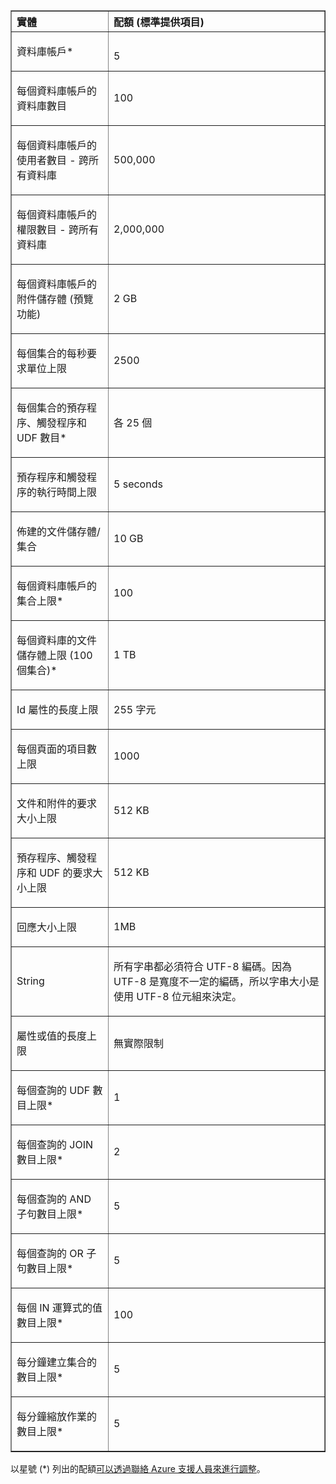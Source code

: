 <table cellspacing="0" border="1">
<tr>
   <th align="left" valign="middle">實體</th>
   <th align="left" valign="middle">配額 (標準提供項目)</th>
</tr>
<tr>
   <td valign="middle"><p>資料庫帳戶*</p></td>
   <td valign="middle"><p></p>5</td>

</tr>
<tr>
   <td valign="middle"><p>每個資料庫帳戶的資料庫數目</p></td>
   <td valign="middle"><p>100</p></td>
</tr>
<tr>
   <td valign="middle"><p>每個資料庫帳戶的使用者數目 - 跨所有資料庫</p></td>
   <td valign="middle"><p>500,000</p></td>
</tr>
<tr>
   <td valign="middle"><p>每個資料庫帳戶的權限數目 - 跨所有資料庫</p></td>
   <td valign="middle"><p>2,000,000</p></td>
</tr>
<tr>
   <td valign="middle"><p>每個資料庫帳戶的附件儲存體 (預覽功能)</p></td>
   <td valign="middle"><p>2 GB</p></td>
</tr>
<tr>
   <td valign="middle"><p>每個集合的每秒要求單位上限</p></td>
   <td valign="middle"><p>2500</p></td>
</tr>
<tr>
   <td valign="middle"><p>每個集合的預存程序、觸發程序和 UDF 數目* </p></td>
   <td valign="middle"><p>各 25 個</p></td>
</tr>
<tr>
   <td valign="middle"><p>預存程序和觸發程序的執行時間上限</p></td>
   <td valign="middle"><p>5 seconds</p></td>
</tr>
<tr>
   <td valign="middle"><p>佈建的文件儲存體/集合</p></td>
   <td valign="middle"><p>10 GB</p></td>
</tr>
<tr>
   <td valign="middle"><p>每個資料庫帳戶的集合上限*</p></td>
   <td valign="middle"><p>100</p></td>
</tr>
<tr>
   <td valign="middle"><p>每個資料庫的文件儲存體上限 (100 個集合)*</p></td>
   <td valign="middle"><p>1 TB</p></td>
</tr>
<tr>
   <td valign="middle"><p>Id 屬性的長度上限</p></td>
   <td valign="middle"><p>255 字元</p></td>
</tr>
<tr>
   <td valign="middle"><p>每個頁面的項目數上限</p></td>
   <td valign="middle"><p>1000</p></td>
</tr>
<tr>
   <td valign="middle"><p>文件和附件的要求大小上限 </p></td>
   <td valign="middle"><p>512 KB</p></td>
</tr>
<tr>
   <td valign="middle"><p>預存程序、觸發程序和 UDF 的要求大小上限</p></td>
   <td valign="middle"><p>512 KB</p></td>
</tr>
<tr>
   <td valign="middle"><p>回應大小上限</p></td>
   <td valign="middle"><p>1MB</p></td>
</tr>
<tr>
   <td valign="middle"><p>String</p></td>
   <td valign="middle"><p>所有字串都必須符合 UTF-8 編碼。因為 UTF-8 是寬度不一定的編碼，所以字串大小是使用 UTF-8 位元組來決定。</p></td>
</tr>
<tr>
   <td valign="middle"><p>屬性或值的長度上限</p></td>
   <td valign="middle"><p>無實際限制</p></td>
</tr>
<tr>
   <td valign="middle"><p>每個查詢的 UDF 數目上限*</p></td>
   <td valign="middle"><p>1</p></td>
</tr>
<tr>
   <td valign="middle"><p>每個查詢的 JOIN 數目上限*</p></td>
   <td valign="middle"><p>2</p></td>
</tr>
<tr>
   <td valign="middle"><p>每個查詢的 AND 子句數目上限*</p></td>
   <td valign="middle"><p>5</p></td>
</tr>
<tr>
   <td valign="middle"><p>每個查詢的 OR 子句數目上限*</p></td>
   <td valign="middle"><p>5</p></td>
</tr>
<tr>
   <td valign="middle"><p>每個 IN 運算式的值數目上限*</p></td>
   <td valign="middle"><p>100</p></td>
</tr>
<tr>
   <td valign="middle"><p>每分鐘建立集合的數目上限*</p></td>
   <td valign="middle"><p>5</p></td>
</tr>
<tr>
   <td valign="middle"><p>每分鐘縮放作業的數目上限*</p></td>
   <td valign="middle"><p>5</p></td>
</tr>
</table>

以星號 (*) 列出的配額[可以透過聯絡 Azure 支援人員來進行調整](../articles/documentdb-increase-limits.md)。

<!---HONumber=58-->